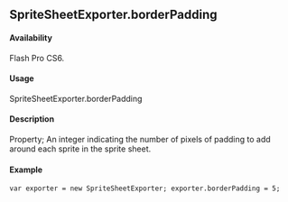 ## SpriteSheetExporter.borderPadding

#### Availability

Flash Pro CS6.

#### Usage

SpriteSheetExporter.borderPadding

#### Description

Property; An integer indicating the number of pixels of padding to add around each sprite in the sprite sheet.

#### Example

```
var exporter = new SpriteSheetExporter; exporter.borderPadding = 5;

```